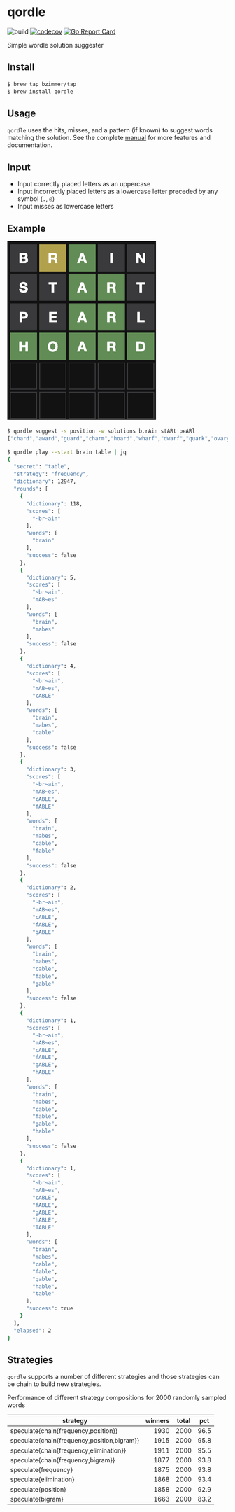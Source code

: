 # qordle

![build](https://github.com/bzimmer/qordle/actions/workflows/build.yaml/badge.svg)
[![codecov](https://codecov.io/gh/bzimmer/qordle/branch/main/graph/badge.svg?token=8L0KXGSM9N)](https://codecov.io/gh/bzimmer/qordle)
[![Go Report Card](https://goreportcard.com/badge/github.com/bzimmer/qordle)](https://goreportcard.com/report/github.com/bzimmer/qordle)

Simple wordle solution suggester

## Install

```sh
$ brew tap bzimmer/tap
$ brew install qordle
```

## Usage

`qordle` uses the hits, misses, and a pattern (if known) to suggest words matching the solution.
See the complete [manual](https://bzimmer.github.io/qordle) for more features and documentation.

## Input

* Input correctly placed letters as an uppercase
* Input incorrectly placed letters as a lowercase letter preceded by any symbol (`.`, `@`)
* Input misses as lowercase letters

## Example

![Screenshot](screenshot.png)

```sh
$ qordle suggest -s position -w solutions b.rAin stARt peARl
["chard","award","guard","charm","hoard","wharf","dwarf","quark","ovary"]
```

```sh
$ qordle play --start brain table | jq
{
  "secret": "table",
  "strategy": "frequency",
  "dictionary": 12947,
  "rounds": [
    {
      "dictionary": 118,
      "scores": [
        "~br~ain"
      ],
      "words": [
        "brain"
      ],
      "success": false
    },
    {
      "dictionary": 5,
      "scores": [
        "~br~ain",
        "mAB~es"
      ],
      "words": [
        "brain",
        "mabes"
      ],
      "success": false
    },
    {
      "dictionary": 4,
      "scores": [
        "~br~ain",
        "mAB~es",
        "cABLE"
      ],
      "words": [
        "brain",
        "mabes",
        "cable"
      ],
      "success": false
    },
    {
      "dictionary": 3,
      "scores": [
        "~br~ain",
        "mAB~es",
        "cABLE",
        "fABLE"
      ],
      "words": [
        "brain",
        "mabes",
        "cable",
        "fable"
      ],
      "success": false
    },
    {
      "dictionary": 2,
      "scores": [
        "~br~ain",
        "mAB~es",
        "cABLE",
        "fABLE",
        "gABLE"
      ],
      "words": [
        "brain",
        "mabes",
        "cable",
        "fable",
        "gable"
      ],
      "success": false
    },
    {
      "dictionary": 1,
      "scores": [
        "~br~ain",
        "mAB~es",
        "cABLE",
        "fABLE",
        "gABLE",
        "hABLE"
      ],
      "words": [
        "brain",
        "mabes",
        "cable",
        "fable",
        "gable",
        "hable"
      ],
      "success": false
    },
    {
      "dictionary": 1,
      "scores": [
        "~br~ain",
        "mAB~es",
        "cABLE",
        "fABLE",
        "gABLE",
        "hABLE",
        "TABLE"
      ],
      "words": [
        "brain",
        "mabes",
        "cable",
        "fable",
        "gable",
        "hable",
        "table"
      ],
      "success": true
    }
  ],
  "elapsed": 2
}
```

## Strategies

`qordle` supports a number of different strategies and those strategies can be chain
to build new strategies.

Performance of different strategy compositions for 2000 randomly sampled words

|                   strategy                   | winners | total |  pct  |
|----------------------------------------------|--------:|-------|-------|
| speculate{chain{frequency,position}}         |    1930 |  2000 | 96.5  |
| speculate{chain{frequency,position,bigram}}  |    1915 |  2000 | 95.8  |
| speculate{chain{frequency,elimination}}      |    1911 |  2000 | 95.5  |
| speculate{chain{frequency,bigram}}           |    1877 |  2000 | 93.8  |
| speculate{frequency}                         |    1875 |  2000 | 93.8  |
| speculate{elimination}                       |    1868 |  2000 | 93.4  |
| speculate{position}                          |    1858 |  2000 | 92.9  |
| speculate{bigram}                            |    1663 |  2000 | 83.2  |
